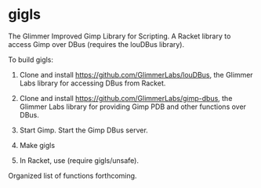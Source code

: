 gigls
=====

The Glimmer Improved Gimp Library for Scripting.  A Racket library to
access Gimp over DBus (requires the louDBus library).

To build gigls:

1. Clone and install https://github.com/GlimmerLabs/louDBus, the
Glimmer Labs library for accessing DBus from Racket.

2. Clone and install https://github.com/GlimmerLabs/gimp-dbus, the
Glimmer Labs library for providing Gimp PDB and other functions over
DBus.

3. Start Gimp.  Start the Gimp DBus server.

4. Make gigls

5. In Racket, use (require gigls/unsafe).

Organized list of functions forthcoming.

